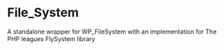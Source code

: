 # File_System
A standalone wrapper for WP_FileSystem with an implementation for The PHP leagues FlySystem library
